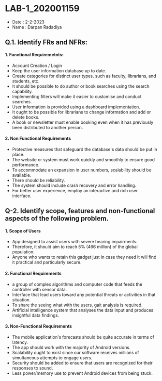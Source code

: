 # LAB-1_202001159
- Date : 2-2-2023
- Name : Darpan Radadiya


## Q.1. Identify FRs and NFRs:
#### 1.	Functional Requiremetnts:
-	Account Creation / Login
-	Keep the user information database up to date.
-	Create categories for distinct user types, such as faculty, librarians, and students, etc.
-	It should be possible to do author or book searches using the search capability.
-	Implementing filters will make it easier to customise and conduct searches.
-	User information is provided using a dashboard implementation.
-	It ought to be possible for librarians to change information and add or delete books.
-	A book or newsletter must enable booking even when it has previously been distributed to another person.
    
#### 2.  Non Functional Requirements  
-	Protective measures that safeguard the database's data should be put in place.
-	The website or system must work quickly and smoothly to ensure good performance.
-	To accommodate an expansion in user numbers, scalability should be available.
-	There should be reliability.
-	The system should include crash recovery and error handling.
-	For better user experience, employ an interactive and rich user interface.



## Q-2.	Identify scope, features and non-functional aspects of the following problem.
#### 1. Scope of Users
-	 App designed to assist users with severe hearing impairments.
-	 Therefore, it should aim to reach 5% (466 million) of the global population.
-	 Anyone who wants to retain this gadget just in case they need it will find it practical and particularly secure.

#### 2. Functional Requirements
-  a group of complex algorithms and computer code that feeds the controller with sensor data.
-	 Interface that lead users toward any potential threats or activities in that situation.
-	 To share the seeing what with the users, gait analysis is required.
-	 Artificial intelligence system that analyses the data input and produces insightful data findings.

#### 3. Non-Functional Requirements
-	 The mobile application's forecasts should be quite accurate in terms of latency.
-	 The app should work with the majority of Android versions.
-	 Scalability ought to exist since our software receives millions of simultaneous attempts to engage users.
-	 Security should be added to ensure that users are recognized for their responses to sound.
-	 Less power/memory use to prevent Android devices from being stuck.




